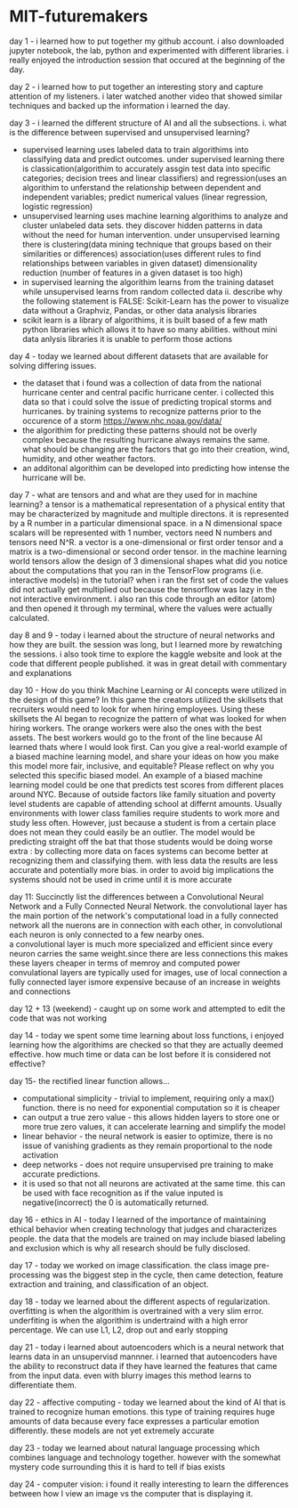 # MIT-futuremakers
day 1 - i learned how to put together my github account. i also downloaded jupyter notebook, the lab, python and experimented with different libraries. i really enjoyed the introduction session that occured at the beginning of the day. 


day 2 - i learned how to put together an interesting story and capture attention of my listeners. i later watched another video that showed similar techniques and backed up the information i learned the day. 


day 3 - i learned the different structure of AI and all the subsections.
i.  what is the difference between supervised and unsupervised learning?
- supervised learning uses labeled data to train algorithims into classifying data and predict outcomes. under supervised learning there is classication(algorithim to accurately assgin test data into specific categories; decision trees and linear classifiers) and regression(uses an algorithim to unferstand the relationship between dependent and independent variables; predict numerical values (linear regression, logistic regression) 
- unsupervised learning uses machine learning algorithims to analyze and cluster unlabeled data sets. they discover hidden patterns in data without the need for human intervention. under unsupervised learning there is clustering(data mining technique that groups based on their similarities or differences) association(uses different rules to find relationships between variables in given dataset) dimensionality reduction (number of features in a given dataset is too high)
- in supervised learning the algorithim learns from the training dataset while unsupervised learns from random collected data
ii. describe why the following statement is FALSE: Scikit-Learn has the power to visualize data without a Graphviz, Pandas, or other data analysis libraries
- scikit learn is a library of algorithims, it is built based of a few math python libraries which allows it to have so many abilities. without mini data anlysis libraries it is unable to perform those actions

day 4 - today we learned about different datasets that are available for solving differing issues. 
- the dataset that i found was a collection of data from the national hurricane center and central pacific hurricane center. i collected this data so that i could solve the issue of predicting tropical storms and hurricanes. by training systems to recognize patterns prior to the occurence of a storm https://www.nhc.noaa.gov/data/
- the algorithim for predicting these patterns should not be overly complex because the resulting hurricane always remains the same. what should be changing are the factors that go into their creation, wind, humidity, and other weather factors. 
- an additonal algorithim can be developed into predicting how intense the hurricane will be. 


day 7 - 
what are tensors and and what are they used for in machine learning? 
a tensor is a mathematical representation of a physical entity that may be characterized by magnitude and multiple directons. it is represented by a R number in a particular dimensional space. in a N dimensional space scalars will be  represented with 1 number, vectors need N numbers and tensors need N^R. a vector is a one-dimensional or first order tensor and a matrix is a two-dimensional or second order tensor. in the machine learning world tensors allow the design of 3 dimensional shapes
what did you notice about the computations that you ran in the TensorFlow programs (i.e. interactive models) in the tutorial?
when i ran the first set of code the values did not actually get multiplied out because the tensorflow was lazy in the not interactive environment. i also ran this code through an editor (atom) and then opened it through my terminal, where the values were actually calculated. 

day 8 and 9  - today i learned about the structure of neural networks and how they are built. the session was long, but I learned more by rewatching the sessions. i also took time to explore the kaggle website and look at the code that different people published. it was in great detail with commentary and explanations 

day 10 - 
How do you think Machine Learning or AI concepts were utilized in the design of this game?
In this game the creators utilized the skillsets that recruiters would need to look for when hiring employees. Using these skillsets the AI began to recognize the pattern of what was looked for when hiring workers. The orange workers were also the ones with the best assets. The best workers would go to the front of the line because AI learned thats where I would look first. 
Can you give a real-world example of a biased machine learning model, and share your ideas on how you make this model more fair, inclusive, and equitable? Please reflect on why you selected this specific biased model.
An example of a biased machine learning model could be one that predicts test scores from different places around NYC. Because of outside factors like family situation and poverty level students are capable of attending school at differnt amounts. Usually environments with lower class families require students to work more and study less often. However, just because a student is from a certain place does not mean they could easily be an outlier. The model would be predicting straight off the bat that those students would be doing worse 
extra : by collecting more data on faces systems can become better at recognizing them and classifying them. with less data the results are less accurate and potentially more bias. in order to avoid big implications the systems should not be used in crime until it is more accurate

day 11:
Succinctly list the differences between a Convolutional Neural Network and a Fully Connected Neural Network.
the convolutional layer has the main portion of the network's computational load 
in a fully connected network all the nuerons are in connection with each other, in convolutional each neuron is only connected to a few nearby ones.  
a convolutional layer is much more specialized and efficient since every neuron carries the same weight.since there are less connections this makes these layers cheaper in terms of memroy and computed power
convulational layers are typically used for images, use of local connection
a fully connected layer ismore expensive because of an increase in weights and connections

day 12 + 13 (weekend) - caught up on some work and attempted to edit the code that was not working 

day 14 - today we spent some time learning about loss functions, i enjoyed learning how the algorithims are checked so that they are actually deemed effective. how much time or data can be lost before it is considered not effective?

day 15- the rectified linear function allows...
- computational simplicity - trivial to implement, requiring only a max() function. there is no need for exponential computation so it is cheaper
- can output a true zero value - this allows hidden layers to store one or more true zero values, it can accelerate learning and simplify the model
- linear behavior - the neural network is easier to optimize, there is no issue of vanishing gradients as they remain proportional to the node activation 
- deep networks - does not require unsupervised pre training to make accurate predictions.
- it is used so that not all neurons are activated at the same time. this can be used with face recognition as if the value inputed is negative(incorrect) the 0 is automatically returned.

day 16 - ethics in AI - today I learned of the importance of maintaining ethical behavior when creating technology that judges and characterizes people. the data that the models are trained on may include biased labeling and exclusion which is why all research should be fully disclosed. 

day 17 - today we worked on image classification. the class image pre-processing was the biggest step in the cycle, then came detection, feature extraction and training, and classification of an object. 

day 18 - today we learned about the different aspects of regularization.  overfitting is when the algorithim is overtrained with a very slim error. underfiting is when the algorithim is undertraind with a high error percentage. We can use L1, L2, drop out and early stopping

day 21 - today i learned about autoencoders which is a neural network that learns data in an unsupervisd mannner. i learned that autoencoders have the ability to reconstruct data if they have learned the features that came from the input data. even with blurry images this method learns to differentiate them.

day 22 - affective computing - today we learned about the kind of AI that is trained to recognize human emotions. this type of training requires huge amounts of data because every face expresses a particular emotion differently. these models are not yet extremely accurate

day 23 - today we learned about natural language processing which combines language and technology together. however with the somewhat mystery code surrounding this it is hard to tell if bias exists

day 24 - computer vision: i found it really interesting to learn the differences between how I view an image vs the computer that is displaying it.




